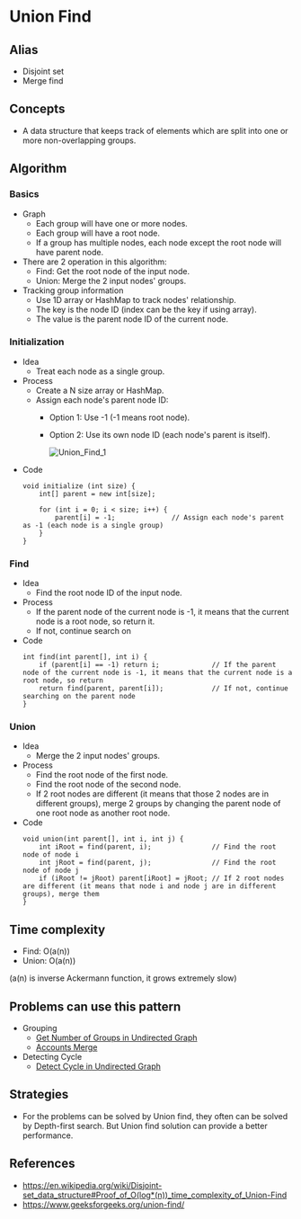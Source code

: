 # Union Find

## Alias
- Disjoint set
- Merge find

## Concepts
- A data structure that keeps track of elements which are split into one or more non-overlapping groups.

## Algorithm
### Basics
- Graph
   - Each group will have one or more nodes.
   - Each group will have a root node.
   - If a group has multiple nodes, each node except the root node will have parent node.
- There are 2 operation in this algorithm:
   - Find: Get the root node of the input node.
   - Union: Merge the 2 input nodes' groups.
- Tracking group information
   - Use 1D array or HashMap to track nodes' relationship.
   - The key is the node ID (index can be the key if using array).
   - The value is the parent node ID of the current node.

### Initialization
- Idea
   - Treat each node as a single group.
- Process
   - Create a N size array or HashMap.
   - Assign each node's parent node ID: 
      - Option 1: Use -1 (-1 means root node).
      - Option 2: Use its own node ID (each node's parent is itself).

        ![Union_Find_1](https://user-images.githubusercontent.com/8989447/118570540-9d98fc80-b739-11eb-9848-eac0b5207af5.png)
- Code
  ```
  void initialize (int size) {
      int[] parent = new int[size];
      
      for (int i = 0; i < size; i++) {
          parent[i] = -1;              // Assign each node's parent as -1 (each node is a single group)
      }
  }
  ```

### Find
- Idea
   - Find the root node ID of the input node.
- Process
   - If the parent node of the current node is -1, it means that the current node is a root node, so return it.
   - If not, continue search on 
- Code
  ```
  int find(int parent[], int i) {
      if (parent[i] == -1) return i;             // If the parent node of the current node is -1, it means that the current node is a root node, so return
      return find(parent, parent[i]);            // If not, continue searching on the parent node
  }
  ```

### Union
- Idea
   - Merge the 2 input nodes' groups.
- Process
   - Find the root node of the first node.
   - Find the root node of the second node.
   - If 2 root nodes are different (it means that those 2 nodes are in different groups), merge 2 groups by changing the parent node of one root node as another root node.
- Code
  ```
  void union(int parent[], int i, int j) {
      int iRoot = find(parent, i);               // Find the root node of node i
      int jRoot = find(parent, j);               // Find the root node of node j
      if (iRoot != jRoot) parent[iRoot] = jRoot; // If 2 root nodes are different (it means that node i and node j are in different groups), merge them
  }
  ```

## Time complexity
- Find: O(a(n))
- Union: O(a(n))

(a(n) is inverse Ackermann function, it grows extremely slow)

## Problems can use this pattern
- Grouping
   - [Get Number of Groups in Undirected Graph]()
   - [Accounts Merge]()
- Detecting Cycle
   - [Detect Cycle in Undirected Graph]()

## Strategies
- For the problems can be solved by Union find, they often can be solved by Depth-first search. But Union find solution can provide a better performance.

## References
- https://en.wikipedia.org/wiki/Disjoint-set_data_structure#Proof_of_O(log*(n))_time_complexity_of_Union-Find
- https://www.geeksforgeeks.org/union-find/
